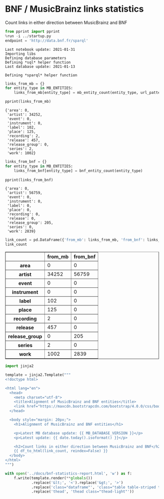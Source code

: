 # BNF / MusicBrainz links statistics

Count links in either direction between MusicBrainz and BNF


```python
from pprint import pprint
%run -i ../startup.py
endpoint = 'http://data.bnf.fr/sparql'
```

    Last notebook update: 2021-01-31
    Importing libs
    Defining database parameters
    Defining *sql* helper function
    Last database update: 2021-01-13
    
    Defining *sparql* helper function



```python
links_from_mb = {}
for entity_type in MB_ENTITIES:
    links_from_mb[entity_type] = mb_entity_count(entity_type, url_pattern='bnf.fr')

pprint(links_from_mb)
```

    {'area': 0,
     'artist': 34252,
     'event': 0,
     'instrument': 0,
     'label': 102,
     'place': 125,
     'recording': 2,
     'release': 457,
     'release_group': 0,
     'series': 2,
     'work': 1002}



```python
links_from_bnf = {}
for entity_type in MB_ENTITIES:
    links_from_bnf[entity_type] = bnf_entity_count(entity_type)
   
pprint(links_from_bnf)
```

    {'area': 0,
     'artist': 56759,
     'event': 0,
     'instrument': 0,
     'label': 0,
     'place': 0,
     'recording': 0,
     'release': 0,
     'release_group': 205,
     'series': 0,
     'work': 2839}



```python
link_count = pd.DataFrame({'from_mb': links_from_mb, 'from_bnf': links_from_bnf})
link_count
```




<div>
<style scoped>
    .dataframe tbody tr th:only-of-type {
        vertical-align: middle;
    }

    .dataframe tbody tr th {
        vertical-align: top;
    }

    .dataframe thead th {
        text-align: right;
    }
</style>
<table border="1" class="dataframe">
  <thead>
    <tr style="text-align: right;">
      <th></th>
      <th>from_mb</th>
      <th>from_bnf</th>
    </tr>
  </thead>
  <tbody>
    <tr>
      <th>area</th>
      <td>0</td>
      <td>0</td>
    </tr>
    <tr>
      <th>artist</th>
      <td>34252</td>
      <td>56759</td>
    </tr>
    <tr>
      <th>event</th>
      <td>0</td>
      <td>0</td>
    </tr>
    <tr>
      <th>instrument</th>
      <td>0</td>
      <td>0</td>
    </tr>
    <tr>
      <th>label</th>
      <td>102</td>
      <td>0</td>
    </tr>
    <tr>
      <th>place</th>
      <td>125</td>
      <td>0</td>
    </tr>
    <tr>
      <th>recording</th>
      <td>2</td>
      <td>0</td>
    </tr>
    <tr>
      <th>release</th>
      <td>457</td>
      <td>0</td>
    </tr>
    <tr>
      <th>release_group</th>
      <td>0</td>
      <td>205</td>
    </tr>
    <tr>
      <th>series</th>
      <td>2</td>
      <td>0</td>
    </tr>
    <tr>
      <th>work</th>
      <td>1002</td>
      <td>2839</td>
    </tr>
  </tbody>
</table>
</div>




```python
import jinja2

template = jinja2.Template("""
<!doctype html>

<html lang="en">
  <head>
    <meta charset="utf-8">
    <title>Alignment of MusicBrainz and BNF entities</title>
    <link href="https://maxcdn.bootstrapcdn.com/bootstrap/4.0.0/css/bootstrap.min.css" rel="stylesheet" integrity="sha384-Gn5384xqQ1aoWXA+058RXPxPg6fy4IWvTNh0E263XmFcJlSAwiGgFAW/dAiS6JXm" crossorigin="anonymous">
  </head>

  <body style="margin: 20px;">
    <h1>Alignment of MusicBrainz and BNF entities</h1>

    <p>Latest MB database update: {{ MB_DATABASE_VERSION }}</p>
    <p>Latest update: {{ date.today().isoformat() }}</p>

    <h2>Count links in either direction between MusicBrainz and BNF</h2>
    {{ df_to_html(link_count, reindex=False) }}
  </body>
</html>
""")

with open('../docs/bnf-statistics-report.html', 'w') as f:
    f.write(template.render(**globals())
            .replace('&lt;', '<').replace('&gt;', '>')
            .replace('class="dataframe"', 'class="table table-striped table-hover table-sm"')
            .replace('thead', 'thead class="thead-light"'))
```
